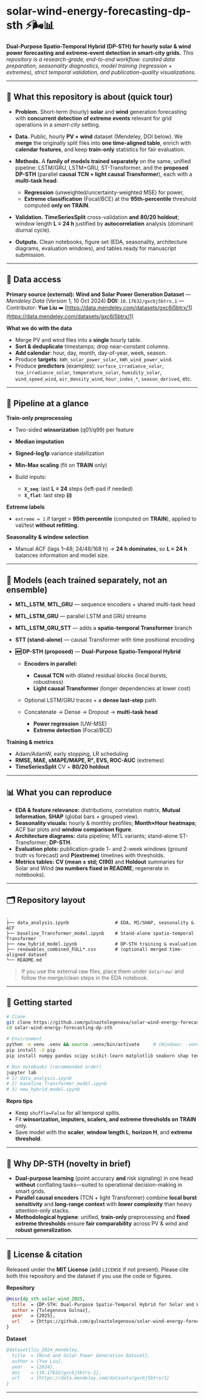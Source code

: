 # **solar-wind-energy-forecasting-dp-sth** ⚡️🌬️📊

**Dual-Purpose Spatio-Temporal Hybrid (DP-STH) for hourly solar & wind power forecasting and extreme-event detection in smart-city grids.**
*This repository is a research-grade, end-to-end workflow: curated data preparation, seasonality diagnostics, model training (regression + extremes), strict temporal validation, and publication-quality visualizations.*

---

## 🔎 What this repository is about (quick tour)

* **Problem.** Short-term (hourly) **solar** and **wind** generation forecasting with **concurrent detection of extreme events** relevant for grid operations in a *smart-city* setting.
* **Data.** Public, hourly **PV + wind** dataset (Mendeley, DOI below). We **merge** the originally split files into **one time-aligned table**, enrich with **calendar features**, and keep **train-only** statistics for fair evaluation.
* **Methods.** A **family of models trained separately** on the same, unified pipeline: LSTM/GRU, LSTM+GRU, ST-Transformer, and the **proposed DP-STH** (parallel **causal TCN + light causal Transformer**), each with a **multi-task head**:

  * **Regression** (unweighted/uncertainty-weighted MSE) for power,
  * **Extreme classification** (Focal/BCE) at the **95th-percentile** threshold computed **only on TRAIN**.
* **Validation.** **TimeSeriesSplit** cross-validation **and** **80/20 holdout**; window length **L = 24 h** justified by **autocorrelation** analysis (dominant diurnal cycle).
* **Outputs.** Clean notebooks, figure set (EDA, seasonality, architecture diagrams, evaluation windows), and tables ready for manuscript submission.

---

## 🔗 Data access

**Primary source (external):**
**Wind and Solar Power Generation Dataset** — *Mendeley Data* (Version 1, 10 Oct 2024)
**DOI:** `10.17632/gxc6j5btrx.1` — Contributor: **Yue Liu**
➡️ [https://data.mendeley.com/datasets/gxc6j5btrx/1](https://data.mendeley.com/datasets/gxc6j5btrx/1)

**What we do with the data**

* Merge PV and wind files into a **single** hourly table.
* **Sort & deduplicate** timestamps; drop near-constant columns.
* **Add calendar**: hour, day, month, day-of-year, week, season.
* Produce **targets**: `kWh_solar_power_solar`, `kWh_wind_power_wind`.
* Produce **predictors** (examples): `surface_irradiance_solar`, `toa_irradiance_solar`, `temperature_solar`, `humidity_solar`, `wind_speed_wind`, `air_density_wind`, `hour_index_*`, `season_derived`, etc.

---

## 🧰 Pipeline at a glance

**Train-only preprocessing**

* Two-sided **winsorization** (q01/q99) per feature
* **Median imputation**
* **Signed-log1p** variance stabilization
* **Min-Max scaling** (fit on **TRAIN** only)
* Build inputs:

  * **`X_seq`**: last **L = 24** steps (left-pad if needed)
  * **`X_flat`**: last step **(i)**

**Extreme labels**

* `extreme = 1` if target > **95th percentile** (computed on **TRAIN**), applied to val/test **without refitting**.

**Seasonality & window selection**

* Manual ACF (lags 1–48; 24/48/168 h) → **24 h dominates**, so **L = 24 h** balances information and model size.

---

## 🧪 Models (each trained **separately**, not an ensemble)

* **MTL\_LSTM**, **MTL\_GRU** — sequence encoders + shared multi-task head
* **MTL\_LSTM\_GRU** — parallel LSTM and GRU streams
* **MTL\_LSTM\_GRU\_STT** — adds a **spatio-temporal Transformer** branch
* **STT (stand-alone)** — causal Transformer with time positional encoding
* **🆕 DP-STH (proposed)** — **Dual-Purpose Spatio-Temporal Hybrid**

  * **Encoders in parallel:**

    * **Causal TCN** with dilated residual blocks (local bursts, robustness)
    * **Light causal Transformer** (longer dependencies at lower cost)
  * Optional LSTM/GRU traces + a **dense last-step** path
  * Concatenate → Dense → Dropout → **multi-task head**

    * **Power regression** (UW-MSE)
    * **Extreme detection** (Focal/BCE)

**Training & metrics**

* Adam/AdamW, early stopping, LR scheduling
* **RMSE, MAE, sMAPE/MAPE, R², EVS, ROC-AUC** (extremes)
* **TimeSeriesSplit** CV + **80/20 holdout**

---

## 📊 What you can reproduce

* **EDA & feature relevance:** distributions, correlation matrix, **Mutual Information**, **SHAP** (global bars + grouped view).
* **Seasonality visuals:** hourly & monthly profiles; **Month×Hour heatmaps**; ACF bar plots and **window comparison figure**.
* **Architecture diagrams:** data pipeline; MTL variants; stand-alone ST-Transformer; **DP-STH**.
* **Evaluation plots:** publication-grade 1- and 2-week windows (ground truth vs forecast) and **P(extreme)** timelines with thresholds.
* **Metrics tables:** **CV (mean ± std; CI90)** and **Holdout** summaries for Solar and Wind (**no numbers fixed in README**; regenerate in notebooks).

---

## 🗂️ Repository layout

```
.
├── data_analysis.ipynb                 # EDA, MI/SHAP, seasonality & ACF
├── baseline_Transformer_model.ipynb    # Stand-alone spatio-temporal Transformer
├── new_hybrid_model.ipynb              # DP-STH training & evaluation
├── renewables_combined_FULL*.csv       # (optional) merged time-aligned dataset
└── README.md
```

> If you use the external raw files, place them under `data/raw/` and follow the merge/clean steps in the EDA notebook.

---

## 🚀 Getting started

```bash
# Clone
git clone https://github.com/gulnaztolegenova/solar-wind-energy-forecasting-dp-sth.git
cd solar-wind-energy-forecasting-dp-sth

# Environment
python -m venv .venv && source .venv/bin/activate     # (Windows: .venv\Scripts\activate)
pip install -U pip
pip install numpy pandas scipy scikit-learn matplotlib seaborn shap tensorflow==2.*

# Run notebooks (recommended order)
jupyter lab
# 1) data_analysis.ipynb
# 2) baseline_Transformer_model.ipynb
# 3) new_hybrid_model.ipynb
```

**Repro tips**

* Keep `shuffle=False` for all temporal splits.
* Fit **winsorization, imputers, scalers, and extreme thresholds on TRAIN** only.
* Save model with the **scaler**, **window length L**, **horizon H**, and **extreme threshold**.

---

## 🧠 Why DP-STH (novelty in brief)

* **Dual-purpose learning** (point accuracy **and** risk signaling) in one head **without** conflating tasks—suited to operational decision-making in smart grids.
* **Parallel causal encoders** (TCN + light Transformer) combine **local burst sensitivity** and **long-range context** with **lower complexity** than heavy attention-only stacks.
* **Methodological hygiene**: unified, **train-only** preprocessing and **fixed extreme thresholds** ensure **fair comparability** across PV & wind and **robust generalization**.

---

## 📜 License & citation

Released under the **MIT License** (add `LICENSE` if not present).
Please cite both this repository and the dataset if you use the code or figures.

**Repository**

```bibtex
@misc{dp_sth_solar_wind_2025,
  title  = {DP-STH: Dual-Purpose Spatio-Temporal Hybrid for Solar and Wind Power Forecasting},
  author = {Tulegenova Gulnaz},
  year   = {2025},
  url    = {https://github.com/gulnaztolegenova/solar-wind-energy-forecasting-dp-sth}
}
```

**Dataset**

```bibtex
@dataset{liu_2024_mendeley,
  title  = {Wind and Solar Power Generation Dataset},
  author = {Yue Liu},
  year   = {2024},
  doi    = {10.17632/gxc6j5btrx.1},
  url    = {https://data.mendeley.com/datasets/gxc6j5btrx/1}
}
```

---
